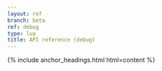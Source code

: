 ```yaml
---
layout: ref
branch: beta
ref: debug
type: lua
title: API reference (debug)
---
```

{% include anchor_headings.html html=content %}